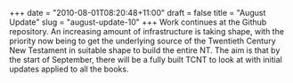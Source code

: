 +++
date = "2010-08-01T08:20:48+11:00"
draft = false
title = "August Update"
slug = "august-update-10"
+++
Work continues at the Github repository. An increasing amount of infrastructure is taking shape, with the priority now being to get the underlying source of the Twentieth Century New Testament in suitable shape to build the entire NT.
The aim is that by the start of September, there will be a fully built TCNT to look at with initial updates applied to all the books.